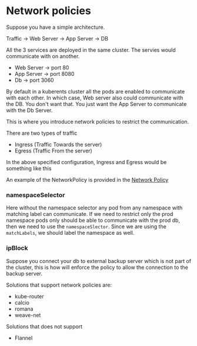 # Network policies

Suppose you have a simple architecture. 

Traffic -> Web Server -> App Server -> DB

All the 3 services are deployed in the same cluster. The servies would communicate with on another.

- Web Server -> port 80
- App Server -> port 8080
- Db -> port 3060

By default in a kuberents cluster all the pods are enabled to communicate with each other. In which case, Web server also could communicate with the DB. You don't want that. You just want the App Server to communicate with the Db Server.

This is where you introduce network policies to restrict the communication. 

There are two types of traffic
- Ingress (Traffic Towards the server)
- Egress (Traffic From the server)

In the above specified configuration, Ingress and Egress would be something like this

An example of the NetworkPolicy is provided in the [Network Policy](network-policy.yaml)

### namespaceSelector

Here without the namespace selector any pod from any namespace with matching label can communicate. If we need to restrict only the prod namespace pods only should be able to communicate with the prod db, then we need to use the `namespaceSlector`. Since we are using the `matchLabels`, we should label the namespace as well. 

### ipBlock

Suppose you connect your db to external backup server which is not part of the cluster, this is how will enforce the policy to allow the connection to the backup server. 

Solutions that support network policies are:
- kube-router
- calcio
- romana
- weave-net

Solutions that does not support
- Flannel



